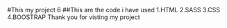 #This my project 6
##This are the code i have used
1.HTML
2.SASS
3.CSS
4.BOOSTRAP
Thank you for visting my project

